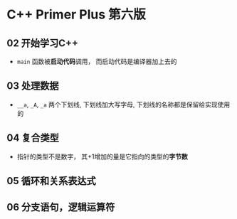# C++ Primer Plus 第六版

## 02 开始学习C++
- `main` 函数被**启动代码**调用， 而启动代码是编译器加上去的

## 03 处理数据
- `__a`, `_A`, `_a` 两个下划线, 下划线加大写字母, 下划线的名称都是保留给实现使用的

## 04 复合类型
- 指针的类型不是数字， 其+1增加的量是它指向的类型的**字节数**

## 05 循环和关系表达式

## 06 分支语句，逻辑运算符